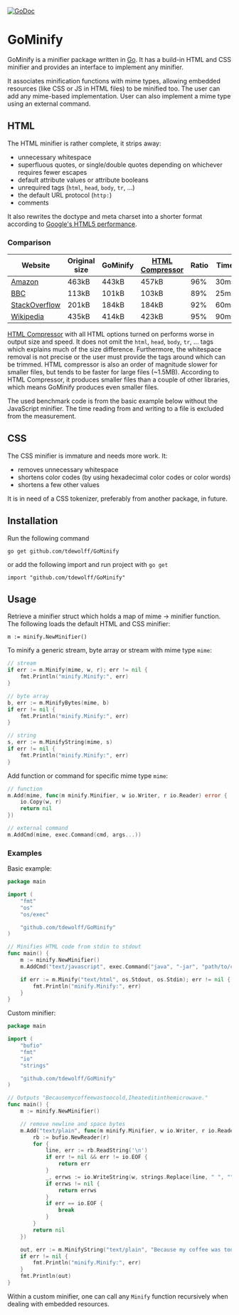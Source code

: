 [![GoDoc](http://godoc.org/github.com/tdewolff/GoMinify?status.svg)](http://godoc.org/github.com/tdewolff/GoMinify)

# GoMinify

GoMinify is a minifier package written in [Go][1]. It has a build-in HTML and CSS minifier and provides an interface to implement any minifier.

It associates minification functions with mime types, allowing embedded resources (like CSS or JS in HTML files) to be minified too. The user can add any mime-based implementation. User can also implement a mime type using an external command.

## HTML
The HTML minifier is rather complete, it strips away:

- unnecessary whitespace
- superfluous quotes, or single/double quotes depending on whichever requires fewer escapes
- default attribute values or attribute booleans
- unrequired tags (`html`, `head`, `body`, `tr`, ...)
- the default URL protocol (`http:`)
- comments

It also rewrites the doctype and meta charset into a shorter format according to [Google's HTML5 performance](https://developers.google.com/speed/articles/html5-performance).

### Comparison

Website | Original size | GoMinify | [HTML Compressor](https://code.google.com/p/htmlcompressor/) | Ratio | Time
------- | ------------- | -------- | ------------------------------------------------------------ | ----- | ----
[Amazon](http://www.amazon.com/) | 463kB | 443kB | 457kB | 96% | 30ms
[BBC](http://www.bbc.com/) | 113kB | 101kB | 103kB | 89% | 25ms
[StackOverflow](http://stackoverflow.com/) | 201kB | 184kB | 184kB | 92% | 60ms
[Wikipedia](http://en.wikipedia.org/wiki/President_of_the_United_States) | 435kB | 414kB | 423kB | 95% | 90ms

[HTML Compressor](https://code.google.com/p/htmlcompressor/) with all HTML options turned on performs worse in output size and speed. It does not omit the `html`, `head`, `body`, `tr`, ... tags which explains much of the size difference. Furthermore, the whitespace removal is not precise or the user must provide the tags around which can be trimmed. HTML compressor is also an order of magnitude slower for smaller files, but tends to be faster for large files (~1.5MB). According to HTML Compressor, it produces smaller files than a couple of other libraries, which means GoMinify produces even smaller files.

The used benchmark code is from the basic example below without the JavaScript minifier. The time reading from and writing to a file is excluded from the measurement.

## CSS
The CSS minifier is immature and needs more work. It:

- removes unnecessary whitespace
- shortens color codes (by using hexadecimal color codes or color words)
- shortens a few other values

It is in need of a CSS tokenizer, preferably from another package, in future.

## Installation

Run the following command

	go get github.com/tdewolff/GoMinify

or add the following import and run project with `go get`

	import "github.com/tdewolff/GoMinify"

## Usage
Retrieve a minifier struct which holds a map of mime -> minifier function. The following loads the default HTML and CSS minifier:

	m := minify.NewMinifier()

To minify a generic stream, byte array or stream with mime type `mime`:
``` go
// stream
if err := m.Minify(mime, w, r); err != nil {
	fmt.Println("minify.Minify:", err)
}

// byte array
b, err := m.MinifyBytes(mime, b)
if err != nil {
	fmt.Println("minify.Minify:", err)
}

// string
s, err := m.MinifyString(mime, s)
if err != nil {
	fmt.Println("minify.Minify:", err)
}
```

Add function or command for specific mime type `mime`:
``` go
// function
m.Add(mime, func(m minify.Minifier, w io.Writer, r io.Reader) error {
	io.Copy(w, r)
	return nil
})

// external command
m.AddCmd(mime, exec.Command(cmd, args...))
```

### Examples
Basic example:
``` go
package main

import (
	"fmt"
	"os"
	"os/exec"

	"github.com/tdewolff/GoMinify"
)

// Minifies HTML code from stdin to stdout
func main() {
	m := minify.NewMinifier()
	m.AddCmd("text/javascript", exec.Command("java", "-jar", "path/to/compiler.jar"))

	if err := m.Minify("text/html", os.Stdout, os.Stdin); err != nil {
		fmt.Println("minify.Minify:", err)
	}
}
```

Custom minifier:
``` go
package main

import (
	"bufio"
	"fmt"
	"io"
	"strings"

	"github.com/tdewolff/GoMinify"
)

// Outputs "Becausemycoffeewastoocold,Iheateditinthemicrowave."
func main() {
	m := minify.NewMinifier()

	// remove newline and space bytes
	m.Add("text/plain", func(m minify.Minifier, w io.Writer, r io.Reader) error {
		rb := bufio.NewReader(r)
		for {
			line, err := rb.ReadString('\n')
			if err != nil && err != io.EOF {
				return err
			}
			_, errws := io.WriteString(w, strings.Replace(line, " ", "", -1))
			if errws != nil {
				return errws
			}
			if err == io.EOF {
				break
			}
		}
		return nil
	})

	out, err := m.MinifyString("text/plain", "Because my coffee was too cold, I heated it in the microwave.")
	if err != nil {
		fmt.Println("minify.Minify:", err)
	}
	fmt.Println(out)
}
```

Within a custom minifier, one can call any `Minify` function recursively when dealing with embedded resources.

[1]: http://golang.org/ "Go Language"